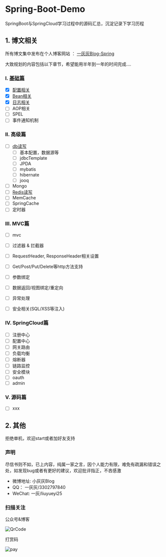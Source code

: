 # Spring-Boot-Demo

SpringBoot与SpringCloud学习过程中的源码汇总，沉淀记录下学习历程

## 1. 博文相关

所有博文集中发布在个人博客网站 ： [一灰灰Blog-Spring](http://spring.hhui.top/)

大致规划的内容包括以下章节，希望能用半年到一年的时间完成....

### I. [基础篇](http://spring.hhui.top/spring-blog/categories/SpringBoot/基础篇/)

- [x] [配置相关](http://spring.hhui.top/spring-blog/tags/Config/)
- [x] [Bean相关](http://spring.hhui.top/spring-blog/tags/Bean/)
- [x] [日志相关](http://spring.hhui.top//spring-blog/tags/Log/)
- [ ] AOP相关
- [ ] SPEL
- [ ] 事件通知机制

### II. 高级篇

- [ ] [db读写](http://spring.hhui.top/spring-blog/tags/DB/)
    - [ ] 基本配置，数据源等
    - [ ] jdbcTemplate
    - [ ] JPDA
    - [ ] mybatis
    - [ ] hibernate
    - [ ] jooq
- [ ] Mongo
- [ ] [Redis读写](http://spring.hhui.top/spring-blog/tags/Redis/)
- [ ] MemCache
- [ ] SpringCache
- [ ] 定时器 

### III. MVC篇

- [ ] mvc
- [ ] 过滤器 & 拦截器
- [ ] RequestHeader, ResponseHeader相关设置
- [ ] Get/Post/Put/Delete等http方法支持
- [ ] 参数绑定
- [ ] 数据返回/视图绑定/重定向
- [ ] 异常处理
- [ ] 安全相关(SQL/XSS等注入)


### IV. SpringCloud篇

- [ ] 注册中心
- [ ] 配置中心
- [ ] 网关路由
- [ ] 负载均衡
- [ ] 熔断器
- [ ] 链路监控
- [ ] 安全模块
- [ ] oauth
- [ ] admin

### V. 源码篇

- [ ] xxx

## 2. 其他

拒绝单机，欢迎start或者加好友支持


### 声明

尽信书则不如，已上内容，纯属一家之言，因个人能力有限，难免有疏漏和错误之处，如发现bug或者有更好的建议，欢迎批评指正，不吝感激

- 微博地址: 小灰灰Blog
- QQ： 一灰灰/3302797840
- WeChat: 一灰/liuyueyi25

### 扫描关注

公众号&博客

![QrCode](https://gitee.com/liuyueyi/Source/raw/master/img/info/blogInfoV2.png)


打赏码

![pay](https://gitee.com/liuyueyi/Source/raw/master/img/pay/pay.png)
